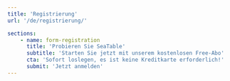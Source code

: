 ```yaml
---
title: 'Registrierung'
url: '/de/registrierung/'

sections:
    - name: form-registration
      title: 'Probieren Sie SeaTable'
      subtitle: 'Starten Sie jetzt mit unserem kostenlosen Free-Abo'
      cta: 'Sofort loslegen, es ist keine Kreditkarte erforderlich!'
      submit: 'Jetzt anmelden'
---
```

